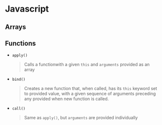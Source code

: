 # Javascript

## Arrays

## Functions
- `apply()`
    > Calls a functionwith a given `this` and `arguments` provided as an array
- `bind()`
    > Creates a new function that, when called, has its `this` keyword set to provided value, with a given sequence of arguments preceding any provided when new function is called.
- `call()`
    > Same as `apply()`, but `arguments` are provided individually